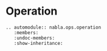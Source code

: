 # Operation

```{eval-rst}
.. automodule:: nabla.ops.operation
   :members:
   :undoc-members:
   :show-inheritance:
```

